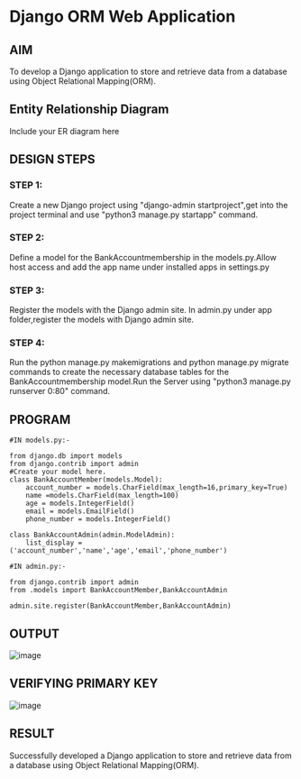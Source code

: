 # Django ORM Web Application

## AIM

To develop a Django application to store and retrieve data from a database using Object Relational Mapping(ORM).


## Entity Relationship Diagram


Include your ER diagram here


## DESIGN STEPS

### STEP 1:

Create a new Django project using "django-admin startproject",get into the project terminal and use "python3 manage.py startapp" command.

### STEP 2:

Define a model for the BankAccountmembership in the models.py.Allow host access and add the app name under installed apps in settings.py

### STEP 3:

Register the models with the Django admin site. In admin.py under app folder,register the models with Django admin site.

### STEP 4:

Run the python manage.py makemigrations and python manage.py migrate commands to create the necessary database tables for the BankAccountmembership model.Run the Server using "python3 manage.py runserver 0:80" command.

## PROGRAM

```
#IN models.py:-

from django.db import models
from django.contrib import admin
#Create your model here.
class BankAccountMember(models.Model):
    account_number = models.CharField(max_length=16,primary_key=True)
    name =models.CharField(max_length=100)
    age = models.IntegerField()
    email = models.EmailField()
    phone_number = models.IntegerField()

class BankAccountAdmin(admin.ModelAdmin):
    list_display = ('account_number','name','age','email','phone_number')

#IN admin.py:-

from django.contrib import admin
from .models import BankAccountMember,BankAccountAdmin

admin.site.register(BankAccountMember,BankAccountAdmin)

```

## OUTPUT

![image](https://user-images.githubusercontent.com/114944059/231499547-4785b136-724a-42e4-91c2-b7001344b028.png)

## VERIFYING PRIMARY KEY 

![image](https://user-images.githubusercontent.com/114944059/231503208-83ed0b66-f144-4a97-b4e0-66c76cc150c1.png)


## RESULT

Successfully developed a Django application to store and retrieve data from a database using Object Relational Mapping(ORM).
